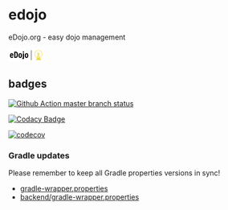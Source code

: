 # edojo
eDojo.org - easy dojo management

![Logo](./assets/edojoTransparentSmall.png)

## badges

[![Github Action master branch status](https://github.com/ottlinger/edojo/actions/workflows/backend.yml/badge.svg?branch=master)](https://github.com/ottlinger/edojo/actions)

[![Codacy Badge](https://app.codacy.com/project/badge/Grade/f5228b9485384f93aa4b968e56c708af)](https://www.codacy.com/gh/ottlinger/edojo/dashboard)

[![codecov](https://codecov.io/gh/ottlinger/edojo/branch/master/graph/badge.svg)](https://codecov.io/gh/ottlinger/edojo)

### Gradle updates

Please remember to keep all Gradle properties versions in sync!
  * [gradle-wrapper.properties](./gradle/wrapper/gradle-wrapper.properties)
  * [backend/gradle-wrapper.properties](./backend/gradle/wrapper/gradle-wrapper.properties)
